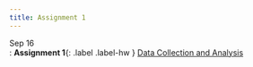 ```yaml
---	
title: Assignment 1	
---	
```


Sep 16	
: **Assignment 1**{: .label .label-hw } [Data Collection and Analysis](#)